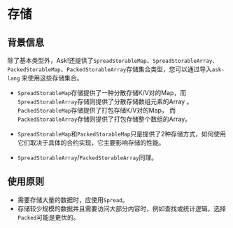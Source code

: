 # 存储

<!-- TODO: 原理描述 -->

## 背景信息

除了基本类型外，Ask!还提供了`SpreadStorableMap`、`SpreadStorableArray`、`PackedStorableMap`、`PackedStorableArray`存储集合类型，您可以通过导入`ask-lang` 来使用这些存储集合。

- `SpreadStorableMap`存储提供了一种分散存储K/V对的Map，而`SpreadStorableArray`存储则提供了分散存储数组元素的Array 。
  `PackedStorableMap`存储提供了打包存储K/V对的Map， 而`PackedStorableArray`存储则提供了打包存储整个数组的Array。
- `SpreadStorableMap`和`PackedStorableMap`只是提供了2种存储方式，如何使用它们取决于具体的合约实现，它主要影响存储的性能。

- `SpreadStorableArray`/`PackedStorableArray`同理。


## 使用原则

- 需要存储大量的数据时，应使用`Spread`。
- 存储较少规模的数据并且需要访问大部分内容时，例如查找或统计逻辑，选择`Packed`可能是更优的。

